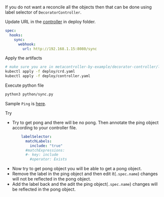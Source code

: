If you do not want a reconcile all the objects then that can be done using label selector of `DecoratorController`.

Update URL in the [controller](https://github.com/shovanmaity/metacontroller-by-example/blob/master/decorator-controller/label-selector/deploy/controller.yaml) in deploy folder.
```yaml
spec:
  hooks:
    sync:
      webhook:
        url: http://192.168.1.15:8080/sync
```
Apply the artifacts
```bash
# make sure you are in metacontroller-by-example/decorator-controller/label-selector this directory.
kubectl apply -f deploy/crd.yaml
kubectl apply -f deploy/controller.yaml
```
Execute python file
```bash
python3 python/sync.py
```
Sample `Ping` is [here](https://github.com/shovanmaity/metacontroller-by-example/blob/master/decorator-controller/label-selector/deploy/ping.yaml).

Try

- Try to get pong and there will be no pong. Then annotate the ping object according to your controller file.
  ```yaml
      labelSelector:
        matchLabels:
          include: "true"
        #matchExpressions:
        #- key: include
          #operator: Exists
  ```
- Now try to get pong object you will be able to get a pong object.
- Remove the label in the ping object and then edit it(`.spec.name`) changes will not be reflected in the pong object.
- Add the label back and the adit the ping object(`.spec.name`) changes will be reflected in the pong object.
